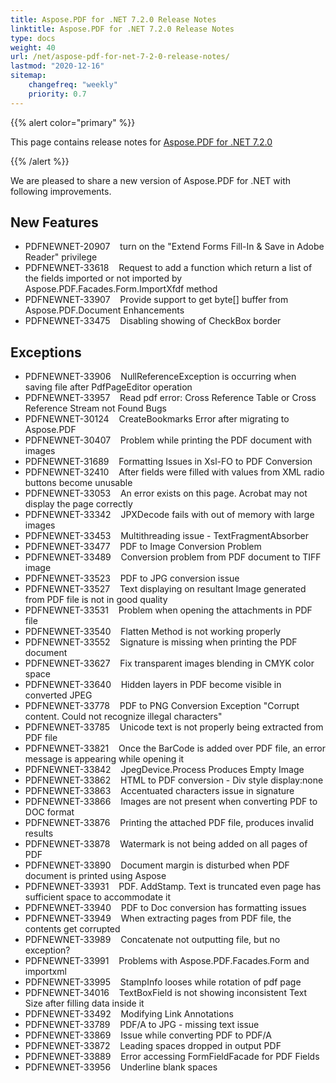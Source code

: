 ```yaml
---
title: Aspose.PDF for .NET 7.2.0 Release Notes
linktitle: Aspose.PDF for .NET 7.2.0 Release Notes
type: docs
weight: 40
url: /net/aspose-pdf-for-net-7-2-0-release-notes/
lastmod: "2020-12-16"
sitemap:
    changefreq: "weekly"
    priority: 0.7
---
```


{{% alert color="primary" %}} 

This page contains release notes for [Aspose.PDF for .NET 7.2.0](http://www.aspose.com/downloads/pdf/net/new-releases/aspose.pdf-for-.net-7.2.0/)

{{% /alert %}} 

We are pleased to share a new version of Aspose.PDF for .NET with following improvements.
## **New Features**
- PDFNEWNET-20907    turn on the "Extend Forms Fill-In & Save in Adobe Reader" privilege
- PDFNEWNET-33618    Request to add a function which return a list of the fields imported or not imported by Aspose.PDF.Facades.Form.ImportXfdf method
- PDFNEWNET-33907    Provide support to get byte[] buffer from Aspose.PDF.Document
  Enhancements
- PDFNEWNET-33475    Disabling showing of CheckBox border
## **Exceptions**
- PDFNEWNET-33906    NullReferenceException is occurring when saving file after PdfPageEditor operation
- PDFNEWNET-33957    Read pdf error: Cross Reference Table or Cross Reference Stream not Found
  Bugs
- PDFNEWNET-30124    CreateBookmarks Error after migrating to Aspose.PDF
- PDFNEWNET-30407    Problem while printing the PDF document with images
- PDFNEWNET-31689    Formatting Issues in Xsl-FO to PDF Conversion
- PDFNEWNET-32410    After fields were filled with values from XML radio buttons become unusable
- PDFNEWNET-33053    An error exists on this page. Acrobat may not display the page correctly
- PDFNEWNET-33342    JPXDecode fails with out of memory with large images
- PDFNEWNET-33453    Multithreading issue - TextFragmentAbsorber
- PDFNEWNET-33477    PDF to Image Conversion Problem
- PDFNEWNET-33489    Conversion problem from PDF document to TIFF image
- PDFNEWNET-33523    PDF to JPG conversion issue
- PDFNEWNET-33527    Text displaying on resultant Image generated from PDF file is not in good quality
- PDFNEWNET-33531    Problem when opening the attachments in PDF file
- PDFNEWNET-33540    Flatten Method is not working properly
- PDFNEWNET-33552    Signature is missing when printing the PDF document
- PDFNEWNET-33627    Fix transparent images blending in CMYK color space
- PDFNEWNET-33640    Hidden layers in PDF become visible in converted JPEG
- PDFNEWNET-33778    PDF to PNG Conversion Exception "Corrupt content. Could not recognize illegal characters"
- PDFNEWNET-33785    Unicode text is not properly being extracted from PDF file
- PDFNEWNET-33821    Once the BarCode is added over PDF file, an error message is appearing while opening it
- PDFNEWNET-33842    JpegDevice.Process Produces Empty Image
- PDFNEWNET-33862    HTML to PDF conversion - Div style display:none
- PDFNEWNET-33863    Accentuated characters issue in signature
- PDFNEWNET-33866    Images are not present when converting PDF to DOC format
- PDFNEWNET-33876    Printing the attached PDF file, produces invalid results
- PDFNEWNET-33878    Watermark is not being added on all pages of PDF
- PDFNEWNET-33890    Document margin is disturbed when PDF document is printed using Aspose
- PDFNEWNET-33931    PDF. AddStamp. Text is truncated even page has sufficient space to accommodate it
- PDFNEWNET-33940    PDF to Doc conversion has formatting issues
- PDFNEWNET-33949    When extracting pages from PDF file, the contents get corrupted
- PDFNEWNET-33989    Concatenate not outputting file, but no exception?
- PDFNEWNET-33991    Problems with Aspose.PDF.Facades.Form and importxml
- PDFNEWNET-33995    StampInfo looses while rotation of pdf page
- PDFNEWNET-34016    TextBoxField is not showing inconsistent Text Size after filling data inside it
- PDFNEWNET-33492    Modifying Link Annotations
- PDFNEWNET-33789    PDF/A to JPG - missing text issue
- PDFNEWNET-33869    Issue while converting PDF to PDF/A
- PDFNEWNET-33872    Leading spaces dropped in output PDF
- PDFNEWNET-33889    Error accessing FormFieldFacade for PDF Fields
- PDFNEWNET-33956    Underline blank spaces
